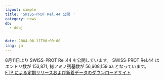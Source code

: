 ```yaml
---
layout: simple
title: 'SWISS-PROT Rel.44 公開　'
category: news
db:
  - ddbj


date: 2004-08-11T00:00:00
lang: ja
---
```


8月11日より SWISS-PROT Rel.44 を公開しています。 SWISS-PROT Rel.44 はエントリ数が 153,871, 総アミノ残基数が 56,608,159 aa となっています。<br><a href="/services/index.html">FTP による定期リリースおよび新着データのダウンロードサイト</a>
